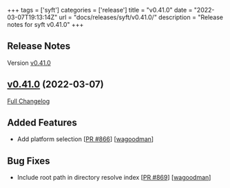 +++
tags = ['syft']
categories = ['release']
title = "v0.41.0"
date = "2022-03-07T19:13:14Z"
url = "docs/releases/syft/v0.41.0/"
description = "Release notes for syft v0.41.0"
+++

## Release Notes

Version [v0.41.0](https://github.com/anchore/syft/releases/tag/v0.41.0)

## [v0.41.0](https://github.com/anchore/syft/tree/v0.41.0) (2022-03-07)

[Full Changelog](https://github.com/anchore/syft/compare/v0.40.1...v0.41.0)

## Added Features

- Add platform selection [[PR #866](https://github.com/anchore/syft/pull/866)] [[wagoodman](https://github.com/wagoodman)]

## Bug Fixes

- Include root path in directory resolve index [[PR #869](https://github.com/anchore/syft/pull/869)] [[wagoodman](https://github.com/wagoodman)]
